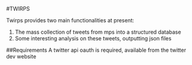 #TWIRPS

Twirps provides two main functionalities at present:
1. The mass collection of tweets from mps into a structured database
2. Some interesting analysis on these tweets, outputting json files

##Requirements
A twitter api oauth is required, available from the twitter dev website
